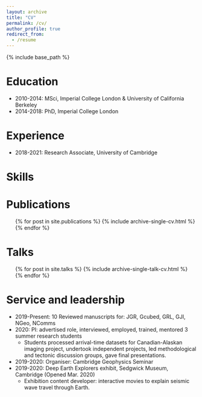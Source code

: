 ```yaml
---
layout: archive
title: "CV"
permalink: /cv/
author_profile: true
redirect_from:
  - /resume
---
```


{% include base_path %}

Education
======
* 2010-2014: MSci, Imperial College London & University of California Berkeley
* 2014-2018: PhD, Imperial College London

Experience
======

* 2018-2021: Research Associate, University of Cambridge


<!-- * Summer 2015: Research Assistant
  * Github University
  * Duties included: Tagging issues
  * Supervisor: Professor Git

* Fall 2015: Research Assistant
  * Github University
  * Duties included: Merging pull requests
  * Supervisor: Professor Hub -->
  
Skills
======

Publications
======
  <ul>{% for post in site.publications %}
    {% include archive-single-cv.html %}
  {% endfor %}</ul>
  
Talks
======
  <ul>{% for post in site.talks %}
    {% include archive-single-talk-cv.html %}
  {% endfor %}</ul>
  
<!-- Teaching
======
  <ul>{% for post in site.teaching %}
    {% include archive-single-cv.html %}
  {% endfor %}</ul>
   -->
Service and leadership
======
* 2019-Present: 10 Reviewed manuscripts for: JGR, Gcubed, GRL, GJI, NGeo, NComms
* 2020: PI: advertised role, interviewed, employed, trained, mentored 3 summer research students
  * Students processed arrival-time datasets for Canadian-Alaskan imaging project, undertook independent projects, led methodological and tectonic discussion groups, gave final presentations.
* 2019-2020: Organiser: Cambridge Geophysics Seminar
* 2019-2020: Deep Earth Explorers exhibit, Sedgwick Museum, Cambridge (Opened Mar. 2020)
  * Exhibition content developer: interactive movies to explain seismic wave travel through Earth.
